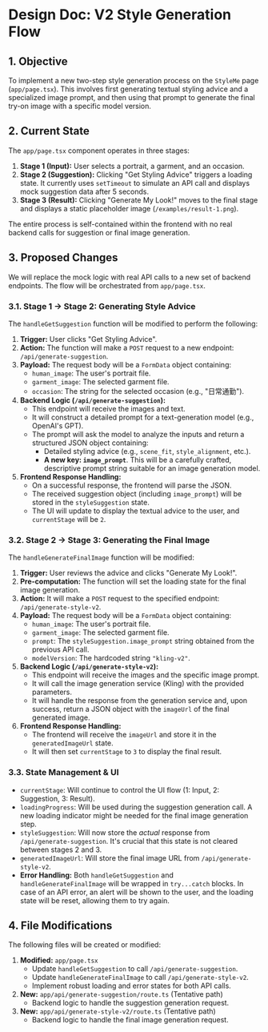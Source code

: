 # Design Doc: V2 Style Generation Flow

## 1. Objective

To implement a new two-step style generation process on the `StyleMe` page (`app/page.tsx`). This involves first generating textual styling advice and a specialized image prompt, and then using that prompt to generate the final try-on image with a specific model version.

## 2. Current State

The `app/page.tsx` component operates in three stages:
1.  **Stage 1 (Input):** User selects a portrait, a garment, and an occasion.
2.  **Stage 2 (Suggestion):** Clicking "Get Styling Advice" triggers a loading state. It currently uses `setTimeout` to simulate an API call and displays mock suggestion data after 5 seconds.
3.  **Stage 3 (Result):** Clicking "Generate My Look!" moves to the final stage and displays a static placeholder image (`/examples/result-1.png`).

The entire process is self-contained within the frontend with no real backend calls for suggestion or final image generation.

## 3. Proposed Changes

We will replace the mock logic with real API calls to a new set of backend endpoints. The flow will be orchestrated from `app/page.tsx`.

### 3.1. Stage 1 -> Stage 2: Generating Style Advice

The `handleGetSuggestion` function will be modified to perform the following:

1.  **Trigger:** User clicks "Get Styling Advice".
2.  **Action:** The function will make a `POST` request to a new endpoint: `/api/generate-suggestion`.
3.  **Payload:** The request body will be a `FormData` object containing:
    *   `human_image`: The user's portrait file.
    *   `garment_image`: The selected garment file.
    *   `occasion`: The string for the selected occasion (e.g., "日常通勤").
4.  **Backend Logic (`/api/generate-suggestion`):**
    *   This endpoint will receive the images and text.
    *   It will construct a detailed prompt for a text-generation model (e.g., OpenAI's GPT).
    *   The prompt will ask the model to analyze the inputs and return a structured JSON object containing:
        *   Detailed styling advice (e.g., `scene_fit`, `style_alignment`, etc.).
        *   **A new key: `image_prompt`**. This will be a carefully crafted, descriptive prompt string suitable for an image generation model.
5.  **Frontend Response Handling:**
    *   On a successful response, the frontend will parse the JSON.
    *   The received suggestion object (including `image_prompt`) will be stored in the `styleSuggestion` state.
    *   The UI will update to display the textual advice to the user, and `currentStage` will be `2`.

### 3.2. Stage 2 -> Stage 3: Generating the Final Image

The `handleGenerateFinalImage` function will be modified:

1.  **Trigger:** User reviews the advice and clicks "Generate My Look!".
2.  **Pre-computation:** The function will set the loading state for the final image generation.
3.  **Action:** It will make a `POST` request to the specified endpoint: `/api/generate-style-v2`.
4.  **Payload:** The request body will be a `FormData` object containing:
    *   `human_image`: The user's portrait file.
    *   `garment_image`: The selected garment file.
    *   `prompt`: The `styleSuggestion.image_prompt` string obtained from the previous API call.
    *   `modelVersion`: The hardcoded string `"kling-v2"`.
5.  **Backend Logic (`/api/generate-style-v2`):**
    *   This endpoint will receive the images and the specific image prompt.
    *   It will call the image generation service (Kling) with the provided parameters.
    *   It will handle the response from the generation service and, upon success, return a JSON object with the `imageUrl` of the final generated image.
6.  **Frontend Response Handling:**
    *   The frontend will receive the `imageUrl` and store it in the `generatedImageUrl` state.
    *   It will then set `currentStage` to `3` to display the final result.

### 3.3. State Management & UI

*   `currentStage`: Will continue to control the UI flow (1: Input, 2: Suggestion, 3: Result).
*   `loadingProgress`: Will be used during the suggestion generation call. A new loading indicator might be needed for the final image generation step.
*   `styleSuggestion`: Will now store the *actual* response from `/api/generate-suggestion`. It's crucial that this state is not cleared between stages 2 and 3.
*   `generatedImageUrl`: Will store the final image URL from `/api/generate-style-v2`.
*   **Error Handling:** Both `handleGetSuggestion` and `handleGenerateFinalImage` will be wrapped in `try...catch` blocks. In case of an API error, an alert will be shown to the user, and the loading state will be reset, allowing them to try again.

## 4. File Modifications

The following files will be created or modified:

1.  **Modified:** `app/page.tsx`
    *   Update `handleGetSuggestion` to call `/api/generate-suggestion`.
    *   Update `handleGenerateFinalImage` to call `/api/generate-style-v2`.
    *   Implement robust loading and error states for both API calls.
2.  **New:** `app/api/generate-suggestion/route.ts` (Tentative path)
    *   Backend logic to handle the suggestion generation request.
3.  **New:** `app/api/generate-style-v2/route.ts` (Tentative path)
    *   Backend logic to handle the final image generation request.